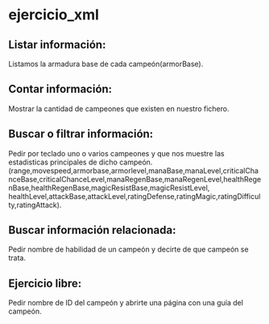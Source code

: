 # ejercicio_xml


## Listar información:
Listamos la armadura base de cada campeón(armorBase).

## Contar información:
Mostrar la cantidad de campeones que existen en nuestro fichero.

## Buscar o filtrar información:
Pedir por teclado uno o varios campeones y que nos muestre las estadisticas principales de dicho campeón.
 (range,movespeed,armorbase,armorlevel,manaBase,manaLevel,criticalChanceBase,criticalChanceLevel,manaRegenBase,manaRegenLevel,healthRegenBase,healthRegenBase,magicResistBase,magicResistLevel,
  healthLevel,attackBase,attackLevel,ratingDefense,ratingMagic,ratingDifficulty,ratingAttack).

## Buscar información relacionada:
Pedir nombre de habilidad de un campeón y decirte de que campeón se trata.

## Ejercicio libre:
Pedir nombre de ID del campeón y abrirte una página con una guía del campeón.

